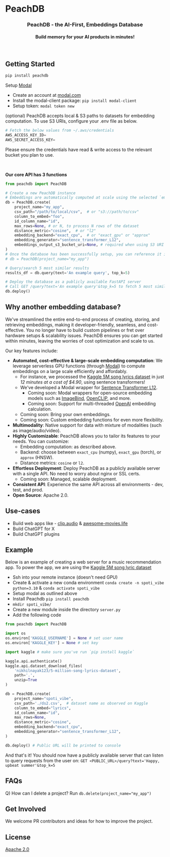 # PeachDB

<h3 align="center"><strong>PeachDB - the AI-First, Embeddings Database</strong></h3>
<h4 align="center">Build memory for your AI products in <strong>minutes!</strong></h4>

<br/>

## Getting Started

```python
pip install peachdb
```

Setup [Modal](https://modal.com)
- Create an account at [modal.com](https://modal.com)
- Install the modal-client package: `pip install modal-client`
- Setup token: `modal token new`

(optional)
PeachDB accepts local & S3 paths to datasets for embedding computation. To use S3 URIs, configure your .env file as below.
```python
# Fetch the below values from ~/.aws/credentials
AWS_ACCESS_KEY_ID=
AWS_SECRET_ACCESS_KEY=
```
Please ensure the credentials have read & write access to the relevant bucket you plan to use.

<br/>

**Our core API has 3 functions**

```python
from peachdb import PeachDB

# Create a new PeachDB instance
# Embeddings are automatically computed at scale using the selected `embedding_generator` model on Modal.
db = PeachDB.create(
    project_name="my_app",
    csv_path="/path/to/local/csv",  # or "s3://path/to/csv"
    column_to_embed="foo",
    id_column_name="id",
    max_rows=None, # or N, to process N rows of the dataset 
    distance_metric="cosine",  # or "l2"
    embedding_backend="exact_cpu",  # or "exact_gpu" or "approx"
    embedding_generator="sentence_transformer_L12",
    embeddings_output_s3_bucket_uri=None, # required when using S3 URI for `csv_path`
)
# Once the database has been successfully setup, you can reference it in the future via
# db = PeachDB(project_name="my_app")

# Query/search 5 most similar results
results_df = db.query(text='An example query', top_k=5)

# Deploy the database as a publicly available FastAPI server
# Call GET /query?text='An example query'&top_k=5 to fetch 5 most similar results
db.deploy()
```

## Why another embedding database?
We've streamlined the entire end-to-end process of creating, storing, and retrieving embeddings, making it developer-friendly, seamless, and cost-effective. You no longer have to build custom pipelines or fret over hardware setups & scalability issues. PeachDB ensures you can get started within minutes, leaving the worries of cost optimization and scale to us.

Our key features include:
* **Automated, cost-effective & large-scale embedding computation**: We leverage serverless GPU functions (through [Modal](https://modal.com/)) to compute embeddings on a large scale efficiently and affordably.
    - For instance, we processed the [Kaggle 5M song lyrics dataset](https://www.kaggle.com/datasets/nikhilnayak123/5-million-song-lyrics-dataset?resource=download&select=ds2.csv) in just *12 minutes at a cost of $4.90*, using sentence transformers!
    - We've developed a Modal wrapper for [Sentence Transformer L12](https://huggingface.co/sentence-transformers/all-MiniLM-L12-v2).
        - Coming soon: Modal wrappers for open-source embedding models such as [ImageBind](https://github.com/facebookresearch/ImageBind), [OpenCLIP](https://github.com/mlfoundations/open_clip), and more.
        - Coming soon: Support for multi-threaded [OpenAI](https://platform.openai.com/docs/guides/embeddings) embedding calculation.
    - Coming soon: Bring your own embeddings.
    - Coming soon: Custom embedding functions for even more flexibility.
* **Multimodality**: Native support for data with mixture of modalities (such as image/audio/video).
* **Highly Customizable**: PeachDB allows you to tailor its features to your needs. You can customize:
    - Embedding computation: as described above.
    - Backend: choose between `exact_cpu` (numpy), `exact_gpu` (torch), or `approx` (HNSW).
    - Distance metrics: `cosine` or `l2`.
* **Effortless Deployment**: Deploy PeachDB as a publicly available server with a single API. No need to worry about nginx or SSL certs.
    - Coming soon: Managed, scalable deployment.
* **Consistent API**: Experience the same API across all environments - dev, test, and prod.
* **Open Source**: Apache 2.0.

## Use-cases
- Build web apps like - [clip.audio](https://www.clip.audio/) & [awesome-movies.life](https://awesome-movies.life/)
- Build ChatGPT for X
- Build ChatGPT plugins

## Example
Below is an example of creating a web server for a music recommendation app. To power the app, we are using the [Kaggle 5M song lyric dataset](https://www.kaggle.com/datasets/nikhilnayak123/5-million-song-lyrics-dataset?resource=download&select=ds2.csv)

- Ssh into your remote instance (doesn't need GPU)
- Create & activate a new conda environment `conda create -n spoti_vibe python=3.10` & `conda activate spoti_vibe`
- Setup modal as outlined above
- Install Peachdb `pip install peachdb`
- `mkdir spoti_vibe/`
- Create a new module inside the directory `server.py`
- Add the following code
```python
from peachdb import PeachDB

import os
os.environ['KAGGLE_USERNAME'] = None # set user name
os.environ['KAGGLE_KEY'] = None # set key

import kaggle # make sure you've run `pip install kaggle`

kaggle.api.authenticate()
kaggle.api.dataset_download_files(
    'nikhilnayak123/5-million-song-lyrics-dataset',
    path='.',
    unzip=True
)

db = PeachDB.create(
    project_name="spoti_vibe",
    csv_path='./ds2.csv',  # dataset name as observed on Kaggle
    column_to_embed="lyrics",
    id_column_name="id",
    max_rows=None,
    distance_metric="cosine",
    embedding_backend="exact_cpu",
    embedding_generator="sentence_transformer_L12",
)

db.deploy() # Public URL will be printed to console
```

And that's it! You should now have a publicly available server that can listen to query requests from the user on: `GET <PUBLIC_URL>/query?text='Happy, upbeat summer'&top_k=5`


## FAQs
Q) How can I delete a project?
Run `db.delete(project_name="my_app")`

## Get Involved
We welcome PR contributors and ideas for how to improve the project.

## License
[Apache 2.0](./LICENSE)
